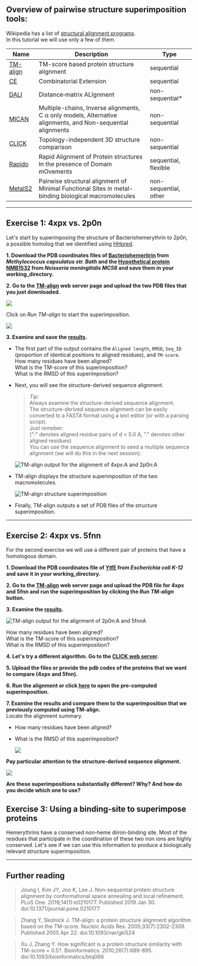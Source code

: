 ## Overview of pairwise structure superimposition tools:

Wikipedia has a list of [structural alignment programs](https://en.wikipedia.org/wiki/Structural_alignment_software). \
In this tutorial we will use only a few of them.

| Name          | Description   | Type  |
| ------------- |---------------| ------|
| [TM-align](https://zhanglab.ccmb.med.umich.edu/TM-align/) | TM-score based protein structure alignment | sequential |
| [CE](http://www.rcsb.org/pdb/workbench/workbench.do)      | Combinatorial Extension | sequential |
| [DALI](http://ekhidna2.biocenter.helsinki.fi/dali/) | Distance‐matrix ALIgnment | non-sequential* |
| [MICAN](http://www.tbp.cse.nagoya-u.ac.jp/MICAN/index.html)   | Multiple-chains, Inverse alignments, C α only models, Alternative alignments, and Non-sequential alignments | non-sequential |
| [CLICK](http://cospi.iiserpune.ac.in/click/) | Topology-independent 3D structure comparison | non-sequential |
| [Rapido](http://rapido.embl-hamburg.de/) | Rapid Alignment of Protein structures In the presence of Domain mOvements | sequential, flexible |
| [MetalS2](http://metalweb.cerm.unifi.it/tools/metals2/)| Pairwise structural alignment of Minimal Functional Sites in metal-binding biological macromolecules | non-sequential, other |


_______
## Exercise 1: 4xpx vs. 2p0n
Let's start by superimposing the structure of Bacteriohemerythrin to 2p0n, a possible homolog that we identified using [HHpred](https://github.com/Claualvarez/ECCB2020/blob/master/Searching.md).

**1. Download the PDB coordinates files of [Bacteriohemeritrin](https://www.ebi.ac.uk/pdbe/entry/pdb/4xpx/) from _Methylococcus capsulatus str. Bath_ and the [Hypothetical protein NMB1532](https://www.ebi.ac.uk/pdbe/entry/pdb/2p0n) from _Neisseria meningitidis MC58_ and save them in your working_directory.** 

**2. Go to the [TM-align](https://zhanglab.ccmb.med.umich.edu/TM-align/) web server page and upload the two PDB files that you just downloaded.**

  ![](https://github.com/Claualvarez/ECCB2020/blob/master/Figures/TM-align.png)
  
  Click on *Run TM-align* to start the superimposition.
  
  ![](https://github.com/Claualvarez/ECCB2020/blob/master/Figures/TM-align_run.png)
  
**3. Examine and save the [results](https://zhanglab.ccmb.med.umich.edu/TM-align/tmp/103021.html).** 
  
  - The first part of the output contains the `Aligned length`, `RMSD`, `Seq_ID` (proportion of identical positions to aligned residues), and `TM-score`.\
    How many residues have been aligned? \
    What is the TM-score of this superimposition? \
    What is the RMSD of this superimposition?
    
  - Next, you will see the structure-derived sequence alignment.
     
     > *Tip:* \
     > Always examine the structure-derived sequence alignment. \
     > The structure-derived sequence alignment can be easily converted to a FASTA format using a text editor (or with a parsing script). \
     > Just remeber: \
     >   (":" denotes aligned residue pairs of d < 5.0 A, "." denotes other aligned residues) \
     > You can use the sequence alignment to seed a multiple sequence alignment (we will do this in the next session).
  
    ![TM-align output for the alignment of 4xpx:A and 2p0n:A](https://github.com/Claualvarez/ECCB2020/blob/master/Figures/TMalign_output.png?raw=true)

  - TM-align displays the structure superimposition of the two macromolecules. 

    ![TM-align structure superimposition](https://github.com/Claualvarez/ECCB2020/blob/master/Figures/TMalign_output-visualization.png)
  
  - Finally, TM-align outputs a set of PDB files of the structure superimposition. 
  
_______
## Exercise 2: 4xpx vs. 5fnn 
For the second exercise we will use a different pair of proteins that have a homologous domain.

**1. Download the PDB coordinates file of [YtfE](https://www.ebi.ac.uk/pdbe/entry/pdb/5fnn) from _Escherichia coli K-12_ and save it in your working_directory.**

**2. Go to the [TM-align](https://zhanglab.ccmb.med.umich.edu/TM-align/) web server page and upload the PDB file for 4xpx and 5fnn and run the superimposition by clicking the *Run TM-align* button.** 

**3. Examine the [results](https://zhanglab.ccmb.med.umich.edu/TM-align/tmp/115059.html).**

  ![TM-align output for the alignment of 2p0n:A and 5fnnA](https://github.com/Claualvarez/ECCB2020/blob/master/Figures/TMalign_2p0n-5fnn_output.png)

  How many residues have been aligned? \
  What is the TM-score of this superimposition? \
  What is the RMSD of this superimposition?
    
**4. Let's try a different algorithm. Go to the [CLICK web server](http://cospi.iiserpune.ac.in/click/).** 

**5. Upload the files or provide the pdb codes of the proteins that we want to compare (4xpx and 5fnn).**

**6. Run the alignment or click [here](http://cospi.iiserpune.ac.in/click/output/01092020233149/01092020233149.html) to open the pre-computed superimposition.**

**7. Examine the results and compare them to the superimposition that we previously computed using TM-align.** \
Locate the alignment summary.
- How many residues have been aligned?
- What is the RMSD of this superimposition?


  ![](https://github.com/Claualvarez/ECCB2020/blob/master/Figures/CLICK_summary.png)
  
**Pay particular attention to the structure-derived sequence alignment.**

  ![](https://github.com/Claualvarez/ECCB2020/blob/master/Figures/CLICK_seq_aln.png)
    
**Are these superimpositions substantially different? Why? And how do you decide which one to use?**

## Exercise 3: Using a binding-site to superimpose proteins

Hemerythrins have a conserved non-heme diiron-binding site. Most of the residues that participate in the coordination of these two iron ions are highly conserved. Let's see if we can use this information to produce a biologically relevant structure superimposition.


_______
## Further reading

> Joung I, Kim JY, Joo K, Lee J. Non-sequential protein structure alignment by conformational space annealing and local refinement. PLoS One. 2019;14(1):e0210177. Published 2019 Jan 30. doi:10.1371/journal.pone.0210177

> Zhang Y, Skolnick J. TM-align: a protein structure alignment algorithm based on the TM-score. Nucleic Acids Res. 2005;33(7):2302-2309. Published 2005 Apr 22. doi:10.1093/nar/gki524

> Xu J, Zhang Y. How significant is a protein structure similarity with TM-score = 0.5?. Bioinformatics. 2010;26(7):889-895. doi:10.1093/bioinformatics/btq066
